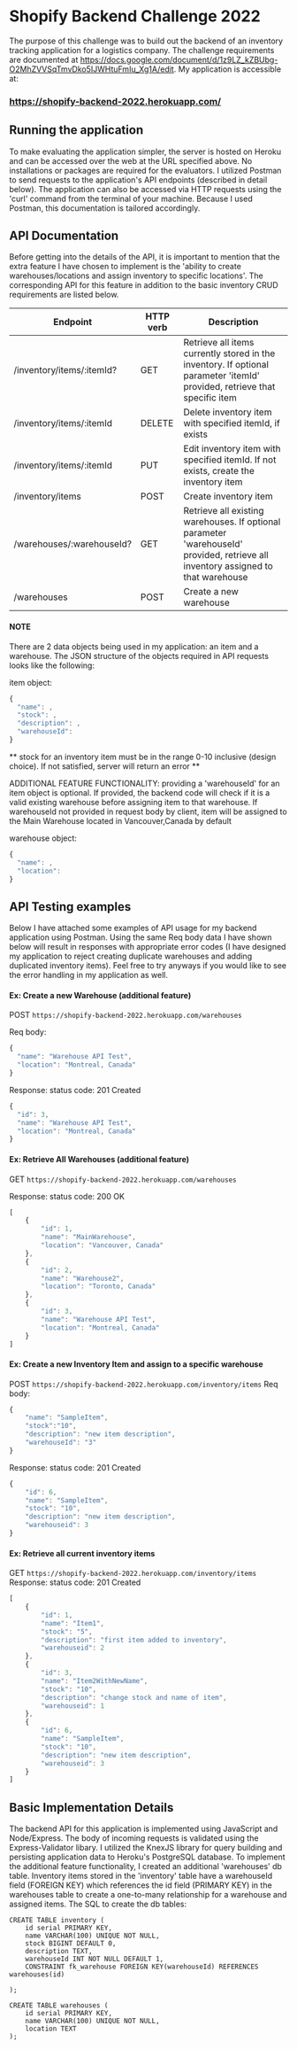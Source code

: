 # Shopify Backend Challenge 2022
The purpose of this challenge was to build out the backend of an inventory tracking application for a logistics company. The challenge requirements are documented at https://docs.google.com/document/d/1z9LZ_kZBUbg-O2MhZVVSqTmvDko5IJWHtuFmIu_Xg1A/edit. My application is accessible at:
### https://shopify-backend-2022.herokuapp.com/

## Running the application
To make evaluating the application simpler, the server is hosted on Heroku and can be accessed over the web at the URL specified above. No installations or packages
are required for the evaluators. I utilized Postman to send requests to the application's API endpoints (described in detail below). The application can also be accessed via HTTP requests using the 'curl' command from the terminal of your machine. Because I used Postman, this documentation is tailored accordingly.

## API Documentation
Before getting into the details of the API, it is important to mention that the extra feature I have chosen to implement is the 'ability to create warehouses/locations and assign inventory to specific locations'. The corresponding API for this feature in addition to the basic inventory CRUD requirements are listed below.

| Endpoint | HTTP verb | Description |
| --- | --- | --- |
| /inventory/items/:itemId? | GET | Retrieve all items currently stored in the inventory. If optional parameter 'itemId' provided, retrieve that specific item |
| /inventory/items/:itemId | DELETE | Delete inventory item with specified itemId, if exists |
| /inventory/items/:itemId | PUT | Edit inventory item with specified itemId. If not exists, create the inventory item |
| /inventory/items | POST | Create inventory item |
| /warehouses/:warehouseId? | GET | Retrieve all existing warehouses. If optional parameter 'warehouseId' provided, retrieve all inventory assigned to that warehouse |
| /warehouses | POST | Create a new warehouse |

#### NOTE
There are 2 data objects being used in my application: an item and a warehouse. The JSON structure of the objects required in API requests looks like the following:

item object:
```javascript
{ 
  "name": ,
  "stock": ,
  "description": ,
  "warehouseId":
}
```
** stock for an inventory item must be in the range 0-10 inclusive (design choice). If not satisfied, server will return an error **

ADDITIONAL FEATURE FUNCTIONALITY: providing a 'warehouseId' for an item object is optional. If provided, the backend code will check if it is a valid existing warehouse before assigning item to that warehouse. If warehouseId not provided in request body by client, item will be assigned to the Main Warehouse located in Vancouver,Canada by default

warehouse object:
```javascript
{ 
  "name": ,
  "location": 
}
```

## API Testing examples
Below I have attached some examples of API usage for my backend application using Postman. Using the same Req body data I have shown below will result in responses with appropriate error codes (I have designed my application to reject creating duplicate warehouses and adding duplicated inventory items). Feel free to try anyways if you would like to see the error handling in my application as well.

#### Ex: Create a new Warehouse (additional feature)
POST `https://shopify-backend-2022.herokuapp.com/warehouses`

Req body:
```javascript
{ 
  "name": "Warehouse API Test",
  "location": "Montreal, Canada"
}
```
Response:
status code: 201 Created
```javascript
{
  "id": 3,
  "name": "Warehouse API Test",
  "location": "Montreal, Canada"
}
```
#### Ex: Retrieve All Warehouses (additional feature)
GET `https://shopify-backend-2022.herokuapp.com/warehouses`

Response:
status code: 200 OK
```javascript
[
    {
        "id": 1,
        "name": "MainWarehouse",
        "location": "Vancouver, Canada"
    },
    {
        "id": 2,
        "name": "Warehouse2",
        "location": "Toronto, Canada"
    },
    {
        "id": 3,
        "name": "Warehouse API Test",
        "location": "Montreal, Canada"
    }
]
```
#### Ex: Create a new Inventory Item and assign to a specific warehouse
POST `https://shopify-backend-2022.herokuapp.com/inventory/items`
Req body:
```javascript
{
    "name": "SampleItem",
    "stock":"10",
    "description": "new item description",
    "warehouseId": "3"
}
```
Response: 
status code: 201 Created
```javascript
{
    "id": 6,
    "name": "SampleItem",
    "stock": "10",
    "description": "new item description",
    "warehouseid": 3
}
```
#### Ex: Retrieve all current inventory items
GET `https://shopify-backend-2022.herokuapp.com/inventory/items`
Response: 
status code: 201 Created
```javascript
[
    {
        "id": 1,
        "name": "Item1",
        "stock": "5",
        "description": "first item added to inventory",
        "warehouseid": 2
    },
    {
        "id": 3,
        "name": "Item2WithNewName",
        "stock": "10",
        "description": "change stock and name of item",
        "warehouseid": 1
    },
    {
        "id": 6,
        "name": "SampleItem",
        "stock": "10",
        "description": "new item description",
        "warehouseid": 3
    }
]
```
## Basic Implementation Details
The backend API for this application is implemented using JavaScript and Node/Express. The body of incoming requests is validated using the Express-Validator libary. I utilized the KnexJS library for query building and persisting application data to Heroku's PostgreSQL database. To implement the additional feature functionality, I created an additional 'warehouses' db table. Inventory items stored in the 'inventory' table have a warehouseId field (FOREIGN KEY) which references the id field (PRIMARY KEY) in the warehouses table to create a one-to-many relationship for a warehouse and assigned items. The SQL to create the db tables:
```
CREATE TABLE inventory (
    id serial PRIMARY KEY,
    name VARCHAR(100) UNIQUE NOT NULL,
    stock BIGINT DEFAULT 0,
    description TEXT,
    warehouseId INT NOT NULL DEFAULT 1,
    CONSTRAINT fk_warehouse FOREIGN KEY(warehouseId) REFERENCES warehouses(id)

);

CREATE TABLE warehouses (
    id serial PRIMARY KEY,
    name VARCHAR(100) UNIQUE NOT NULL,
    location TEXT
);
```



